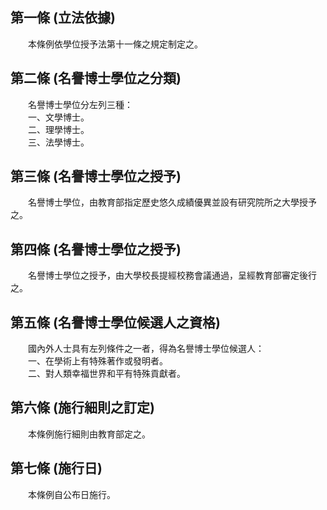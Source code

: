 第一條 (立法依據)
-----------------
　　本條例依學位授予法第十一條之規定制定之。  


第二條 (名譽博士學位之分類)
---------------------------
　　名譽博士學位分左列三種：  
　　一、文學博士。  
　　二、理學博士。  
　　三、法學博士。  


第三條 (名譽博士學位之授予)
---------------------------
　　名譽博士學位，由教育部指定歷史悠久成績優異並設有研究院所之大學授予之。  


第四條 (名譽博士學位之授予)
---------------------------
　　名譽博士學位之授予，由大學校長提經校務會議通過，呈經教育部審定後行之。  


第五條 (名譽博士學位候選人之資格)
---------------------------------
　　國內外人士具有左列條件之一者，得為名譽博士學位候選人：  
　　一、在學術上有特殊著作或發明者。  
　　二、對人類幸福世界和平有特殊貢獻者。  


第六條 (施行細則之訂定)
-----------------------
　　本條例施行細則由教育部定之。  


第七條 (施行日)
---------------
　　本條例自公布日施行。